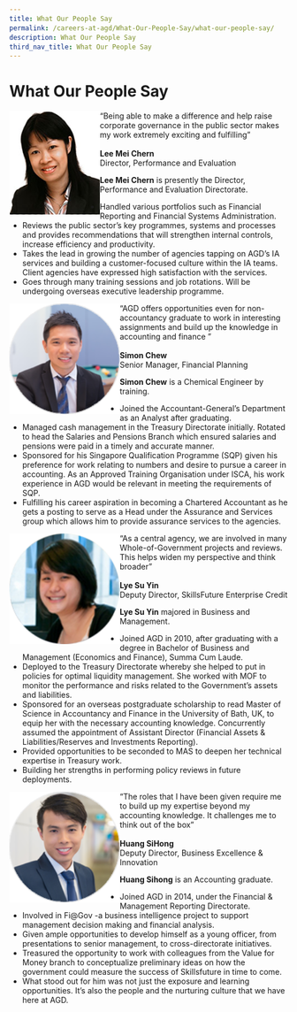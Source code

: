 ```yaml
---
title: What Our People Say
permalink: /careers-at-agd/What-Our-People-Say/what-our-people-say/
description: What Our People Say
third_nav_title: What Our People Say
---
```

What Our People Say
===================
<img src="/images/CareersAGD/What%20Our%20People%20Say/wops-1.jpg"  alt="Lee Mei Chern" style="width:auto" align="left" />“Being able to make a difference and help raise corporate governance in the public sector makes my work extremely exciting and fulfilling” <br> <br> **Lee Mei Chern**<br>Director, Performance and Evaluation

**Lee Mei Chern** is presently the Director, Performance and Evaluation Directorate.

*   Handled various portfolios such as Financial Reporting and Financial Systems Administration.
*   Reviews the public sector’s key programmes, systems and processes and provides recommendations that will strengthen internal controls, increase efficiency and productivity.
*   Takes the lead in growing the number of agencies tapping on AGD’s IA services and building a customer-focused culture within the IA teams. Client agencies have expressed high satisfaction with the services.
*   Goes through many training sessions and job rotations. Will be undergoing overseas executive leadership programme.

 <img src="/images/CareersAGD/What%20Our%20People%20Say/wops-2.png"  alt="Simon Chew" style="width:200px;height:200px;" align="left" />“AGD offers opportunities even for non-accountancy graduate to work in interesting assignments and build up the knowledge in accounting and finance ” <br><br>**Simon Chew**<br>Senior Manager, Financial Planning

**Simon Chew** is a Chemical Engineer by training.

*   Joined the Accountant-General’s Department as an Analyst after graduating.
*   Managed cash management in the Treasury Directorate initially. Rotated to head the Salaries and Pensions Branch which ensured salaries and pensions were paid in a timely and accurate manner.
*   Sponsored for his Singapore Qualification Programme (SQP) given his preference for work relating to numbers and desire to pursue a career in accounting. As an Approved Training Organisation under ISCA, his work experience in AGD would be relevant in meeting the requirements of SQP.
*   Fulfilling his career aspiration in becoming a Chartered Accountant as he gets a posting to serve as a Head under the Assurance and Services group which allows him to provide assurance services to the agencies.

<img src="/images/CareersAGD/What%20Our%20People%20Say/wops-3.png"  alt="Lye Su Yin" style="width:200px;height:200px;" align="left">“As a central agency, we are involved in many Whole-of-Government projects and reviews. This helps widen my perspective and think broader” <br> <br> **Lye Su Yin**<br>Deputy Director, SkillsFuture Enterprise Credit


**Lye Su Yin** majored in Business and Management.

*   Joined AGD in 2010, after graduating with a degree in Bachelor of Business and Management (Economics and Finance), Summa Cum Laude.
*   Deployed to the Treasury Directorate whereby she helped to put in policies for optimal liquidity management. She worked with MOF to monitor the performance and risks related to the Government’s assets and liabilities.
*   Sponsored for an overseas postgraduate scholarship to read Master of Science in Accountancy and Finance in the University of Bath, UK, to equip her with the necessary accounting knowledge. Concurrently assumed the appointment of Assistant Director (Financial Assets & Liabilities/Reserves and Investments Reporting).
*   Provided opportunities to be seconded to MAS to deepen her technical expertise in Treasury work.
*   Building her strengths in performing policy reviews in future deployments.

<img src="/images/CareersAGD/What%20Our%20People%20Say/wops-4.png"  alt="Huang SiHong" style="width:200px;height:200px;" align="left">“The roles that I have been given require me to build up my expertise beyond my accounting knowledge. It challenges me to think out of the box” <br> <br> **Huang SiHong**<br>Deputy Director, Business Excellence & Innovation


**Huang Sihong** is an Accounting graduate.

*   Joined AGD in 2014, under the Financial & Management Reporting Directorate.
*   Involved in Fi@Gov -a business intelligence project to support management decision making and financial analysis.
*   Given ample opportunities to develop himself as a young officer, from presentations to senior management, to cross-directorate initiatives.
*   Treasured the opportunity to work with colleagues from the Value for Money branch to conceptualize preliminary ideas on how the government could measure the success of Skillsfuture in time to come.
*   What stood out for him was not just the exposure and learning opportunities. It’s also the people and the nurturing culture that we have here at AGD.